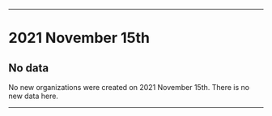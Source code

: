 
***

# 2021 November 15th

## No data

No new organizations were created on 2021 November 15th. There is no new data here.

***
